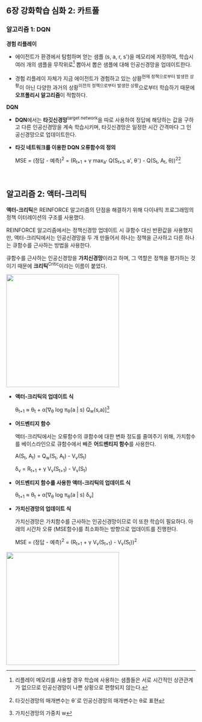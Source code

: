 ## 6장 강화학습 심화 2: 카트풀
### 알고리즘 1: DQN
**경험 리플레이**

- 에이전트가 환경에서 탐험하며 얻는 샘플 (s, a, r, s')을 메모리에 저장하여, 학습시 여러 개의 샘플을 무작위로[^1] 뽑아서 뽑은 샘플에 대해 인공신경망을 업데이트한다.

- 경험 리플레이 자체가 지금 에이전트가 경험하고 있는 상황<sup>현재 정책으로부터 발생한 상황</sup>이 아닌 다양한 과거의 상황<sup>이전의 정책으로부터 발생한 상황</sup>으로부터 학습하기 때문에 **오프폴리시 알고리즘**이 적합하다.

**DQN**

- **DQN**에서는 **타깃신경망**<sup>target network</sup>을 따로 사용하여 정답에 해당하는 값을 구하고 다른 인공신경망을 계속 학습시키며, 타깃신경망은 일정한 시간 간격마다 그 인공신경망으로 업데이트한다.

- **타깃 네트워크를 이용한 DQN 오류함수의 정의**

  MSE = (정답 - 예측)<sup>2</sup> = (R<sub>t+1</sub> + γ max<sub>a'</sub> Q(S<sub>t+1</sub>, a', θ<sup>-</sup>) - Q(S<sub>t</sub>, A<sub>t</sub>, θ))<sup>2</sup>[^2]

<br>

## 알고리즘 2: 액터-크리틱
**액터-크리틱**은 REINFORCE 알고리즘의 단점을 해결하기 위해 다이내믹 프로그래밍의 정책 이터레이션의 구조를 사용했다.

REINFORCE 알고리즘에서는 정책신경망 업데이트 시 큐함수 대신 반환값을 사용했지만, 
액터-크리틱에서는 인공신경망을 두 개 만들어서 하나는 정책을 근사하고 다른 하나는 큐함수를 근사하는 방법을 사용한다.

큐함수를 근사하는 인공신경망을 **가치신경망**이라고 하며, 그 역할은 정책을 평가하는 것이기 때문에 **크리틱**<sup>Critic</sup>이라는 이름이 붙었다.

<img src=https://user-images.githubusercontent.com/62216628/170490272-4b3c7c92-7c0e-4403-9ad0-1cccae7acc42.png width=300px/>

- **액터-크리틱의 업데이트 식**

  θ<sub>t+1</sub> ≈ θ<sub>t</sub> + α[∇<sub>θ</sub> log π<sub>θ</sub>(a | s) Q<sub>w</sub>(s,a)][^3]

- **어드벤티지 함수** 

  액터-크리틱에서는 오류함수의 큐함수에 대한 변화 정도를 줄여주기 위해, 가치함수를 베이스라인으로 큐함수에서 빼준 **어드벤티지 함수**를 사용한다.

  A(S<sub>t</sub>, A<sub>t</sub>) = Q<sub>w</sub>(S<sub>t</sub>, A<sub>t</sub>)  - V<sub>v</sub>(S<sub>t</sub>) 

  δ<sub>v</sub> = R<sub>t+1</sub> + γ V<sub>v</sub>(S<sub>t+1</sub>) - V<sub>v</sub>(S<sub>t</sub>)

- **어드벤티지 함수를 사용한 액터-크리틱의 업데이트 식**

  θ<sub>t+1</sub> ≈ θ<sub>t</sub> + α[∇<sub>θ</sub> log π<sub>θ</sub>(a | s)  δ<sub>v</sub>]

- **가치신경망의 업데이트 식**

  가치신경망은 가치함수를 근사하는 인공신경망이므로 이 또한 학습이 필요하다. 아래의 시간차 오류 (MSE함수)를 최소화하는 방향으로 업데이트를 진행한다.

  MSE = (정답 - 예측)<sup>2</sup> = (R<sub>t+1</sub> + γ V<sub>v</sub>(S<sub>t+1</sub>) - V<sub>v</sub>(S<sub>t</sub>))<sup>2</sup>

<img src=https://user-images.githubusercontent.com/62216628/170490857-dbb3cdb4-84a0-486a-b2a3-4c45d864c51e.png width=300px/>



[^1]: 리플레이 메모리를 사용할 경우 학습에 사용하는 샘플들은 서로 시간적인 상관관계가 없으므로 인공신경망이 나쁜 상황으로 편향되지 않는다.
[^2]: 타깃신경망의 매개변수는 θ<sup>-</sup>로 인공신경망의 매개변수는 θ로 표현
[^3]: 가치신경망의 가중치 w
